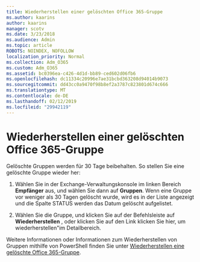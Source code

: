 ```yaml
---
title: Wiederherstellen einer gelöschten Office 365-Gruppe
ms.author: kaarins
author: kaarins
manager: scotv
ms.date: 3/23/2018
ms.audience: Admin
ms.topic: article
ROBOTS: NOINDEX, NOFOLLOW
localization_priority: Normal
ms.collection: Adm_O365
ms.custom: Adm_O365
ms.assetid: bc0396ea-c426-4d1d-bb89-ced602d06fb6
ms.openlocfilehash: dc11334c20996e7ae31bcbd363208d94014b9073
ms.sourcegitcommit: dd43cc0a9470f98b8ef2a3787c823801d674c666
ms.translationtype: MT
ms.contentlocale: de-DE
ms.lasthandoff: 02/12/2019
ms.locfileid: "29942119"
---
```

# <a name="restore-a-deleted-office-365-group"></a>Wiederherstellen einer gelöschten Office 365-Gruppe

Gelöschte Gruppen werden für 30 Tage beibehalten. So stellen Sie eine gelöschte Gruppe wieder her:
  
1. Wählen Sie in der Exchange-Verwaltungskonsole im linken Bereich **Empfänger** aus, und wählen Sie dann auf **Gruppen**. Wenn eine Gruppe vor weniger als 30 Tagen gelöscht wurde, wird es in der Liste angezeigt und die Spalte STATUS werden das Datum gelöscht aufgelistet.
    
2. Wählen Sie die Gruppe, und klicken Sie auf der Befehlsleiste auf **Wiederherstellen** , oder klicken Sie auf den Link klicken Sie hier, um wiederherstellen"im Detailbereich. 
    
Weitere Informationen oder Informationen zum Wiederherstellen von Gruppen mithilfe von PowerShell finden Sie unter [Wiederherstellen eine gelöschte Office 365-Gruppe](https://go.microsoft.com/fwlink/?linkid=867802).
  


